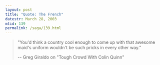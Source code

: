 ```yaml
---
layout: post
title: "Quote: The French"
datestr: March 28, 2003
mtid: 139
permalink: /saga/139.html
---
```


> "You'd think a country cool enough to come up with that awesome maid's uniform wouldn't be such pricks in every other way."
>
> -- Greg Giraldo on "Tough Crowd With Colin Quinn"

